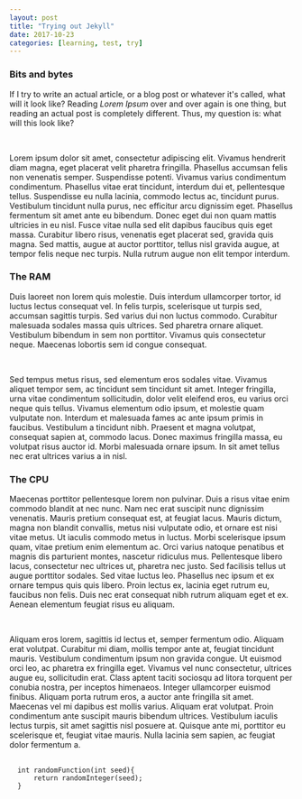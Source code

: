 ```yaml
---
layout: post
title: "Trying out Jekyll"
date: 2017-10-23
categories: [learning, test, try]
---
```


### Bits and bytes
If I try to write an actual article, or a blog post or whatever it's called, what will it look like? Reading _Lorem Ipsum_ over and over again is one thing, but reading an actual post is completely different. Thus, my question is: what will this look like?

<br>

Lorem ipsum dolor sit amet, consectetur adipiscing elit. Vivamus hendrerit diam magna, eget placerat velit pharetra fringilla. Phasellus accumsan felis non venenatis semper. Suspendisse potenti. Vivamus varius condimentum condimentum. Phasellus vitae erat tincidunt, interdum dui et, pellentesque tellus. Suspendisse eu nulla lacinia, commodo lectus ac, tincidunt purus. Vestibulum tincidunt nulla purus, nec efficitur arcu dignissim eget. Phasellus fermentum sit amet ante eu bibendum. Donec eget dui non quam mattis ultricies in eu nisl. Fusce vitae nulla sed elit dapibus faucibus quis eget massa. Curabitur libero risus, venenatis eget placerat sed, gravida quis magna. Sed mattis, augue at auctor porttitor, tellus nisl gravida augue, at tempor felis neque nec turpis. Nulla rutrum augue non elit tempor interdum.

### The RAM
Duis laoreet non lorem quis molestie. Duis interdum ullamcorper tortor, id luctus lectus consequat vel. In felis turpis, scelerisque ut turpis sed, accumsan sagittis turpis. Sed varius dui non luctus commodo. Curabitur malesuada sodales massa quis ultrices. Sed pharetra ornare aliquet. Vestibulum bibendum in sem non porttitor. Vivamus quis consectetur neque. Maecenas lobortis sem id congue consequat.

<br>

Sed tempus metus risus, sed elementum eros sodales vitae. Vivamus aliquet tempor sem, ac tincidunt sem tincidunt sit amet. Integer fringilla, urna vitae condimentum sollicitudin, dolor velit eleifend eros, eu varius orci neque quis tellus. Vivamus elementum odio ipsum, et molestie quam vulputate non. Interdum et malesuada fames ac ante ipsum primis in faucibus. Vestibulum a tincidunt nibh. Praesent et magna volutpat, consequat sapien at, commodo lacus. Donec maximus fringilla massa, eu volutpat risus auctor id. Morbi malesuada ornare ipsum. In sit amet tellus nec erat ultrices varius a in nisl.

### The CPU
Maecenas porttitor pellentesque lorem non pulvinar. Duis a risus vitae enim commodo blandit at nec nunc. Nam nec erat suscipit nunc dignissim venenatis. Mauris pretium consequat est, at feugiat lacus. Mauris dictum, magna non blandit convallis, metus nisi vulputate odio, et ornare est nisi vitae metus. Ut iaculis commodo metus in luctus. Morbi scelerisque ipsum quam, vitae pretium enim elementum ac. Orci varius natoque penatibus et magnis dis parturient montes, nascetur ridiculus mus. Pellentesque libero lacus, consectetur nec ultrices ut, pharetra nec justo. Sed facilisis tellus ut augue porttitor sodales. Sed vitae luctus leo. Phasellus nec ipsum et ex ornare tempus quis quis libero. Proin lectus ex, lacinia eget rutrum eu, faucibus non felis. Duis nec erat consequat nibh rutrum aliquam eget et ex. Aenean elementum feugiat risus eu aliquam.

<br>

Aliquam eros lorem, sagittis id lectus et, semper fermentum odio. Aliquam erat volutpat. Curabitur mi diam, mollis tempor ante at, feugiat tincidunt mauris. Vestibulum condimentum ipsum non gravida congue. Ut euismod orci leo, ac pharetra ex fringilla eget. Vivamus vel nunc consectetur, ultrices augue eu, sollicitudin erat. Class aptent taciti sociosqu ad litora torquent per conubia nostra, per inceptos himenaeos. Integer ullamcorper euismod finibus. Aliquam porta rutrum eros, a auctor ante fringilla sit amet. Maecenas vel mi dapibus est mollis varius. Aliquam erat volutpat. Proin condimentum ante suscipit mauris bibendum ultrices. Vestibulum iaculis lectus turpis, sit amet sagittis nisl posuere at. Quisque ante mi, porttitor eu scelerisque et, feugiat vitae mauris. Nulla lacinia sem sapien, ac feugiat dolor fermentum a.

<pre>
  <code>
  int randomFunction(int seed){
      return randomInteger(seed);
  }
  </code>
</pre>
